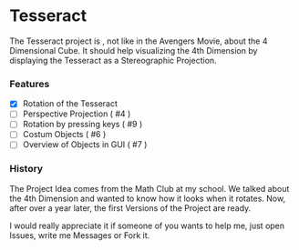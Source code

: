 Tesseract
=========
The Tesseract project is , not like in the Avengers Movie, about the 4 Dimensional Cube. It should help visualizing the 4th Dimension by displaying the Tesseract as a Stereographic Projection.

### Features
- [x] Rotation of the Tesseract
- [ ] Perspective Projection ( #4 )
- [ ] Rotation by pressing keys ( #9 )
- [ ] Costum Objects ( #6 )
- [ ] Overview of Objects in GUI ( #7 )

### History
The Project Idea comes from the Math Club at my school. We talked about the 4th Dimension and wanted to know how it looks when it rotates. Now, after over a year later, the first Versions of the Project are ready.

I would really appreciate it if someone of you wants to help me, just open Issues, write me Messages or Fork it.

